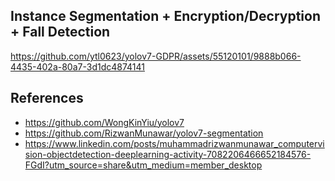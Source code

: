 ## Instance Segmentation + Encryption/Decryption + Fall Detection


https://github.com/ytl0623/yolov7-GDPR/assets/55120101/9888b066-4435-402a-80a7-3d1dc4874141



## References
- https://github.com/WongKinYiu/yolov7
- https://github.com/RizwanMunawar/yolov7-segmentation
- https://www.linkedin.com/posts/muhammadrizwanmunawar_computervision-objectdetection-deeplearning-activity-7082206466652184576-FGdI?utm_source=share&utm_medium=member_desktop
